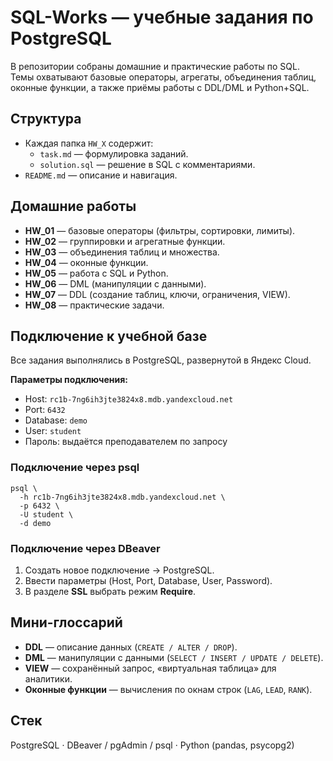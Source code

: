 # SQL-Works — учебные задания по PostgreSQL

В репозитории собраны домашние и практические работы по SQL.  
Темы охватывают базовые операторы, агрегаты, объединения таблиц, оконные функции, а также приёмы работы с DDL/DML и Python+SQL.

## Структура
- Каждая папка `HW_X` содержит:
  - `task.md` — формулировка заданий.
  - `solution.sql` — решение в SQL с комментариями.
- `README.md` — описание и навигация.

## Домашние работы
- **HW_01** — базовые операторы (фильтры, сортировки, лимиты).  
- **HW_02** — группировки и агрегатные функции.  
- **HW_03** — объединения таблиц и множества.  
- **HW_04** — оконные функции.  
- **HW_05** — работа с SQL и Python.  
- **HW_06** — DML (манипуляции с данными).  
- **HW_07** — DDL (создание таблиц, ключи, ограничения, VIEW).  
- **HW_08** — практические задачи.  

## Подключение к учебной базе
Все задания выполнялись в PostgreSQL, развернутой в Яндекс Cloud.

**Параметры подключения:**
- Host: `rc1b-7ng6ih3jte3824x8.mdb.yandexcloud.net`
- Port: `6432`
- Database: `demo`
- User: `student`
- Пароль: выдаётся преподавателем по запросу

### Подключение через psql
    psql \
      -h rc1b-7ng6ih3jte3824x8.mdb.yandexcloud.net \
      -p 6432 \
      -U student \
      -d demo

### Подключение через DBeaver
1. Создать новое подключение → PostgreSQL.  
2. Ввести параметры (Host, Port, Database, User, Password).  
3. В разделе **SSL** выбрать режим **Require**.  

## Мини-глоссарий
- **DDL** — описание данных (`CREATE / ALTER / DROP`).  
- **DML** — манипуляции с данными (`SELECT / INSERT / UPDATE / DELETE`).  
- **VIEW** — сохранённый запрос, «виртуальная таблица» для аналитики.  
- **Оконные функции** — вычисления по окнам строк (`LAG`, `LEAD`, `RANK`).  

## Стек
PostgreSQL · DBeaver / pgAdmin / psql · Python (pandas, psycopg2)
